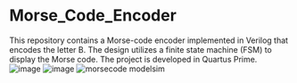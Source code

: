 # Morse_Code_Encoder
This repository contains a Morse-code encoder implemented in Verilog that encodes the letter B. The design utilizes a finite state machine (FSM) to display the Morse code. The project is developed in Quartus Prime.
![image](https://github.com/user-attachments/assets/58c3d5aa-a933-425e-8190-88715564a79d)
![image](https://github.com/user-attachments/assets/2b0cefcb-91b2-4a4e-b054-1b7a6d4cdc99)
![morsecode modelsim](https://github.com/user-attachments/assets/d56682fc-6b87-49a4-970d-00d09627cfe9)
